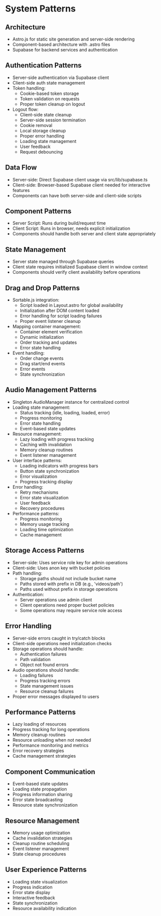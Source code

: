 # System Patterns

## Architecture
- Astro.js for static site generation and server-side rendering
- Component-based architecture with .astro files
- Supabase for backend services and authentication

## Authentication Patterns
- Server-side authentication via Supabase client
- Client-side auth state management
- Token handling:
  * Cookie-based token storage
  * Token validation on requests
  * Proper token cleanup on logout
- Logout flow:
  * Client-side state cleanup
  * Server-side session termination
  * Cookie removal
  * Local storage cleanup
  * Proper error handling
  * Loading state management
  * User feedback
  * Request debouncing

## Data Flow
- Server-side: Direct Supabase client usage via src/lib/supabase.ts
- Client-side: Browser-based Supabase client needed for interactive features
- Components can have both server-side and client-side scripts

## Component Patterns
- Server Script: Runs during build/request time
- Client Script: Runs in browser, needs explicit initialization
- Components should handle both server and client state appropriately

## State Management
- Server state managed through Supabase queries
- Client state requires initialized Supabase client in window context
- Components should verify client availability before operations

## Drag and Drop Patterns
- Sortable.js integration:
  * Script loaded in Layout.astro for global availability
  * Initialization after DOM content loaded
  * Error handling for script loading failures
  * Proper event listener cleanup
- Mapping container management:
  * Container element verification
  * Dynamic initialization
  * Order tracking and updates
  * Error state handling
- Event handling:
  * Order change events
  * Drag start/end events
  * Error events
  * State synchronization

## Audio Management Patterns
- Singleton AudioManager instance for centralized control
- Loading state management:
  * Status tracking (idle, loading, loaded, error)
  * Progress monitoring
  * Error state handling
  * Event-based state updates
- Resource management:
  * Lazy loading with progress tracking
  * Caching with invalidation
  * Memory cleanup routines
  * Event listener management
- User interface patterns:
  * Loading indicators with progress bars
  * Button state synchronization
  * Error visualization
  * Progress tracking display
- Error handling:
  * Retry mechanisms
  * Error state visualization
  * User feedback
  * Recovery procedures
- Performance patterns:
  * Progress monitoring
  * Memory usage tracking
  * Loading time optimization
  * Cache management

## Storage Access Patterns
- Server-side: Uses service role key for admin operations
- Client-side: Uses anon key with bucket policies
- Path handling:
  * Storage paths should not include bucket name
  * Paths stored with prefix in DB (e.g., 'videos/path')
  * Paths used without prefix in storage operations
- Authentication:
  * Server operations use admin client
  * Client operations need proper bucket policies
  * Some operations may require service role access

## Error Handling
- Server-side errors caught in try/catch blocks
- Client-side operations need initialization checks
- Storage operations should handle:
  * Authentication failures
  * Path validation
  * Object not found errors
- Audio operations should handle:
  * Loading failures
  * Progress tracking errors
  * State management issues
  * Resource cleanup failures
- Proper error messages displayed to users

## Performance Patterns
- Lazy loading of resources
- Progress tracking for long operations
- Memory cleanup routines
- Resource unloading when not needed
- Performance monitoring and metrics
- Error recovery strategies
- Cache management strategies

## Component Communication
- Event-based state updates
- Loading state propagation
- Progress information sharing
- Error state broadcasting
- Resource state synchronization

## Resource Management
- Memory usage optimization
- Cache invalidation strategies
- Cleanup routine scheduling
- Event listener management
- State cleanup procedures

## User Experience Patterns
- Loading state visualization
- Progress indication
- Error state display
- Interactive feedback
- State synchronization
- Resource availability indication